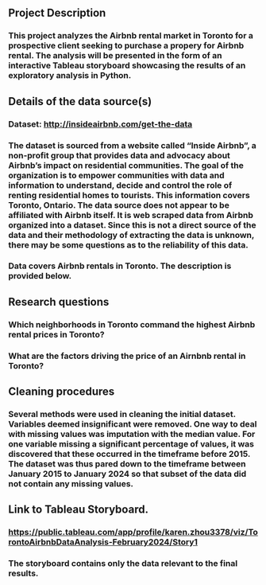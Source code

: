 
## Project Description ##
### This project analyzes the Airbnb rental market in Toronto for a prospective client seeking to purchase a propery for Airbnb rental. The analysis will be presented in the form of an interactive Tableau storyboard showcasing the results of an exploratory analysis in Python.  

## **Details of the data source(s)**
### **Dataset:** http://insideairbnb.com/get-the-data

### The dataset is sourced from a website called “Inside Airbnb”, a non-profit group that provides data and advocacy about Airbnb’s impact on residential communities. The goal of the organization is to empower communities with data and information to understand, decide and control the role of renting residential homes to tourists.  This information covers Toronto, Ontario. The data source does not appear to be affiliated with Airbnb itself. It is web scraped data from Airbnb organized into a dataset. Since this is not a direct source of the data and their methodology of extracting the data is unknown, there may be some questions as to the reliability of this data. 

### Data covers Airbnb rentals in Toronto. The description is provided below.


## Research questions
### Which neighborhoods in Toronto command the highest Airbnb rental prices in Toronto?
### What are the factors driving the price of an Airnbnb rental in Toronto?

## Cleaning procedures
### Several methods were used in cleaning the initial dataset. Variables deemed insignificant were removed. One way to deal with missing values was imputation with the median value. For one variable missing a significant percentage of values, it was discovered that these occurred in the timeframe before 2015. The dataset was thus pared down to the timeframe between January 2015 to January 2024 so that subset of the data did not contain any missing values.  


## Link to Tableau Storyboard.
### https://public.tableau.com/app/profile/karen.zhou3378/viz/TorontoAirbnbDataAnalysis-February2024/Story1 
### The storyboard contains only the data relevant to the final results.
